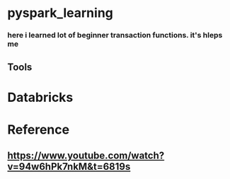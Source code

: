 # pyspark_learning
### here i learned lot of  beginner transaction functions. it's hleps me 


## Tools
# Databricks

# Reference
## https://www.youtube.com/watch?v=94w6hPk7nkM&t=6819s
